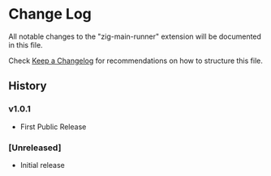 # Change Log

All notable changes to the "zig-main-runner" extension will be documented in this file.

Check [Keep a Changelog](http://keepachangelog.com/) for recommendations on how to structure this file.

## History

### v1.0.1

- First Public Release

### [Unreleased]

- Initial release